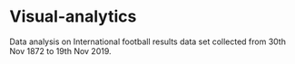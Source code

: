 # Visual-analytics
Data analysis on International football results data set collected from 30th Nov 1872 to 19th Nov 2019.

